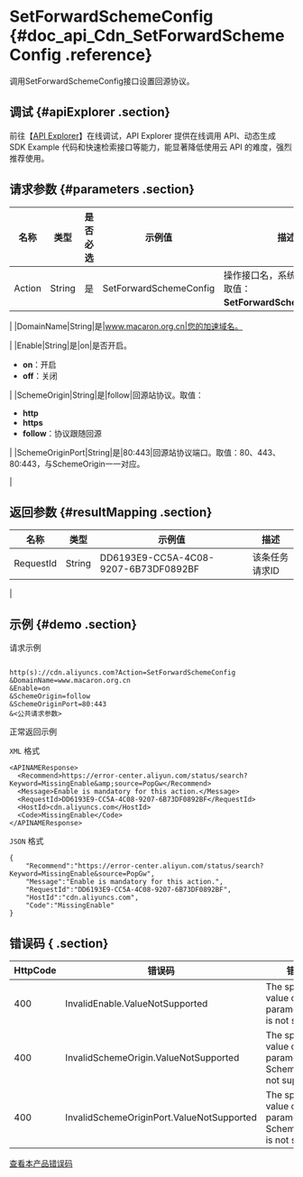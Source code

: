 # SetForwardSchemeConfig {#doc_api_Cdn_SetForwardSchemeConfig .reference}

调用SetForwardSchemeConfig接口设置回源协议。

## 调试 {#apiExplorer .section}

前往【[API Explorer](https://api.aliyun.com/#product=Cdn&api=SetForwardSchemeConfig)】在线调试，API Explorer 提供在线调用 API、动态生成 SDK Example 代码和快速检索接口等能力，能显著降低使用云 API 的难度，强烈推荐使用。

## 请求参数 {#parameters .section}

|名称|类型|是否必选|示例值|描述|
|--|--|----|---|--|
|Action|String|是|SetForwardSchemeConfig|操作接口名，系统规定参数。取值：**SetForwardSchemeConfig**。

 |
|DomainName|String|是|www.macaron.org.cn|您的加速域名。

 |
|Enable|String|是|on|是否开启。

 -   **on**：开启
-   **off**：关闭

 |
|SchemeOrigin|String|是|follow|回源站协议。取值：

 -   **http**
-   **https**
-   **follow**：协议跟随回源

 |
|SchemeOriginPort|String|是|80:443|回源站协议端口。取值：80、443、80:443，与SchemeOrigin一一对应。

 |

## 返回参数 {#resultMapping .section}

|名称|类型|示例值|描述|
|--|--|---|--|
|RequestId|String|DD6193E9-CC5A-4C08-9207-6B73DF0892BF|该条任务请求ID

 |

## 示例 {#demo .section}

请求示例

``` {#request_demo}

http(s)://cdn.aliyuncs.com?Action=SetForwardSchemeConfig
&DomainName=www.macaron.org.cn
&Enable=on
&SchemeOrigin=follow
&SchemeOriginPort=80:443
&<公共请求参数>

```

正常返回示例

`XML` 格式

``` {#xml_return_success_demo}
<APINAMEResponse>
  <Recommend>https://error-center.aliyun.com/status/search?Keyword=MissingEnable&amp;source=PopGw</Recommend>
  <Message>Enable is mandatory for this action.</Message>
  <RequestId>DD6193E9-CC5A-4C08-9207-6B73DF0892BF</RequestId>
  <HostId>cdn.aliyuncs.com</HostId>
  <Code>MissingEnable</Code>
</APINAMEResponse>

```

`JSON` 格式

``` {#json_return_success_demo}
{
	"Recommend":"https://error-center.aliyun.com/status/search?Keyword=MissingEnable&source=PopGw",
	"Message":"Enable is mandatory for this action.",
	"RequestId":"DD6193E9-CC5A-4C08-9207-6B73DF0892BF",
	"HostId":"cdn.aliyuncs.com",
	"Code":"MissingEnable"
}
```

## 错误码 { .section}

|HttpCode|错误码|错误信息|描述|
|--------|---|----|--|
|400|InvalidEnable.ValueNotSupported|The specified value of parameter Enable is not supported.|指定的配置项值不合法，只能是on或off。|
|400|InvalidSchemeOrigin.ValueNotSupported|The specified value of parameter SchemeOrigin is not supported.|不支持参数SchemeOrigin。|
|400|InvalidSchemeOriginPort.ValueNotSupported|The specified value of parameter SchemeOriginPort is not supported.|不支持参数SchemeOriginPort 。|

[查看本产品错误码](https://error-center.aliyun.com/status/product/Cdn)

